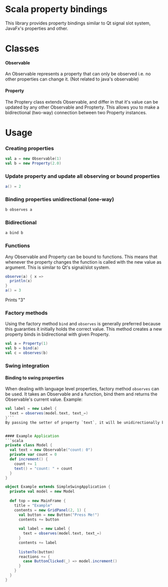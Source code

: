 # Scala property bindings
This library provides property bindings similar to Qt signal slot system, JavaFx's properties and other.


# Classes
#### Observable
An Observable represents a property that can only be observed i.e. no other properties can change it. (Not related to java's observable)

#### Property
The Proptery class extends Observable, and differ in that it's value can be updated by any other Observable and Propterty. This allows you to make a bidirectional (two-way) connection between two Property instances.


# Usage
### Creating properties
```scala
val a = new Observable(1)
val b = new Property(2.0)
```

### Update property and update all observing or bound properties
```scala
a() = 2
```

### Binding properties unidirectional (one-way)
```scala
b observes a
```

### Bidirectional
```scala
a bind b
```

### Functions
Any Observable and Property can be bound to functions. This means that whenever the property changes the function is called with the new value as argument. This is similar to Qt's signal/slot system.
```scala
observe(a) { x =>
  println(x)
}
a() = 3
```
Prints "3"


### Factory methods
Using the factory method `bind` and `observes` is generally preferred because this guaranties it initially holds the correct value.
This method creates a new property binds in bidirectional with given Property.
```scala
val a = Property(1)
val b = bind(a)
val c = observes(b)
```

### Swing integration
#### Binding to swing properties
When dealing with language level properties, factory method `observes` can be used. It takes an Observable and a function, bind them and returns the Observable's current value. Example:
```scala
val label = new Label {
  text = observes(model.text, text_=)
}```
By passing the setter of property `text`, it will be unidirectionally bound to `model.text` and act as a normal `Property`.


#### Example Application
```scala
private class Model {
  val text = new Observable("count: 0")
  private var count = 0
  def increment() {
    count += 1
    text() = "count: " + count
  }
}

object Example extends SimpleSwingApplication {
  private val model = new Model
  
  def top = new MainFrame {
    title = "Example"
    contents = new GridPanel(2, 1) {
      val button = new Button("Press Me!")
      contents += button
      
      val label = new Label {
        text = observes(model.text, text_=)
      }
      contents += label
      
      listenTo(button)
      reactions += {
        case ButtonClicked(_) => model.increment()
      }
    }
  }
}
```





